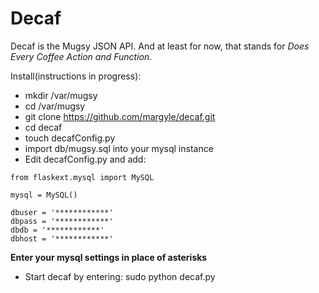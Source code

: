 # Decaf
Decaf is the Mugsy JSON API. And at least for now, that stands for *Does Every Coffee Action and Function*. 

Install(instructions in progress): 
 - mkdir /var/mugsy 
 - cd /var/mugsy
 - git clone https://github.com/margyle/decaf.git
 - cd decaf
 - touch decafConfig.py 
 - import db/mugsy.sql into your mysql instance
 - Edit decafConfig.py and add:
   
```
from flaskext.mysql import MySQL  

mysql = MySQL()

dbuser = '************' 
dbpass = '************' 
dbdb = '************'
dbhost = '************'
```
**Enter your mysql settings in place of asterisks**

- Start decaf by entering: sudo python decaf.py


 

